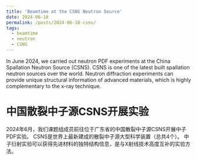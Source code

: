 ```yaml
---
title: 'Beamtime at the CSNS Neutron Source'
date: 2024-06-18
permalink: /posts/2024-06-18-csns/
tags:
  - beamtime
  - neutron
  - CSNS
---
```


In June 2024, we carried out neutron PDF experiments at the China Spallation Neutron Source (CSNS). 
CSNS is one of the latest built spallation neutron sources over the world.
Neutron diffraction experiments can provide unique structural information of advanced materials, which is highly complementary to the x-ray technique.

中国散裂中子源CSNS开展实验
======

2024年6月，我们课题组成员前往位于广东省的中国散裂中子源CSNS开展中子PDF实验。
CSNS是世界上最新建成的散裂中子源大型科学装置（总共4个）。
中子衍射实验可以获得先进材料的独特结构信息，是与X射线技术高度互补的实验方法。

<br>
<br>
<br>
<br>
<br>
<br>
<br>

